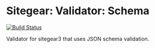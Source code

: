 # Sitegear: Validator: Schema

[![Build Status](https://travis-ci.org/sitegear/sitegear3-validator-schema.png?branch=master)](https://travis-ci.org/sitegear/sitegear3-validator-schema)

Validator for sitegear3 that uses JSON schema validation.
